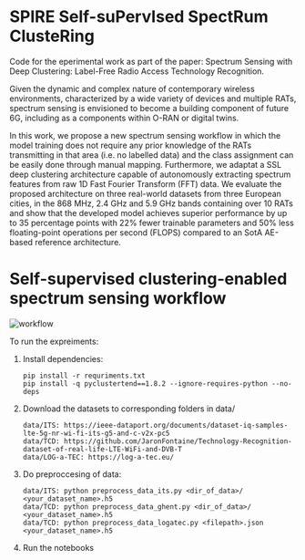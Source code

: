 # SPIRE **S**elf-su**P**erv**I**sed Spect**R**um Cluste**R**ing

Code for the eperimental work as part of the paper: Spectrum Sensing with Deep Clustering: Label-Free Radio Access Technology Recognition.

Given the dynamic and complex nature of contemporary
wireless environments, characterized by a wide variety of
devices and multiple RATs, spectrum sensing is envisioned
to become a building component of future 6G, including as a components within O-RAN or digital twins.

In this work, we propose a new
spectrum sensing workflow in which the model training
does not require any prior knowledge of the RATs
transmitting in that area (i.e. no labelled data) and the
class assignment can be easily done through manual
mapping. Furthermore, we adaptat a SSL deep clustering architecture capable of autonomously extracting
spectrum features from raw 1D Fast Fourier Transform
(FFT) data. We evaluate the proposed architecture  on three real-world datasets from three European
cities, in the 868 MHz, 2.4 GHz and 5.9 GHz bands
containing over 10 RATs and show that the developed 
model achieves superior performance  by up to 35 percentage points with  22\% fewer trainable parameters
and 50\% less floating-point operations per second (FLOPS) compared to an SotA AE-based reference architecture.

# Self-supervised clustering-enabled spectrum sensing workflow

![workflow](workflow.png)

To run the expreiments:

1) Install dependencies:
     ```console
     pip install -r requriments.txt
     pip install -q pyclustertend==1.8.2 --ignore-requires-python --no-deps
     ```

3) Download the datasets to corresponding folders in data/
     ```console
    data/ITS: https://ieee-dataport.org/documents/dataset-iq-samples-lte-5g-nr-wi-fi-its-g5-and-c-v2x-pc5
    data/TCD: https://github.com/JaronFontaine/Technology-Recognition-dataset-of-real-life-LTE-WiFi-and-DVB-T
    data/LOG-a-TEC: https://log-a-tec.eu/
    ```
   
5) Do preproccesing of data:
     ```console
    data/ITS: python preprocess_data_its.py <dir_of_data>/ <your_dataset_name>.h5
    data/TCD: python preprocess_data_ghent.py <dir_of_data>/ <your_dataset_name>.h5
    data/TCD: python preprocess_data_logatec.py <filepath>.json <your_dataset_name>.h5
    ```

7) Run the notebooks
   
     

